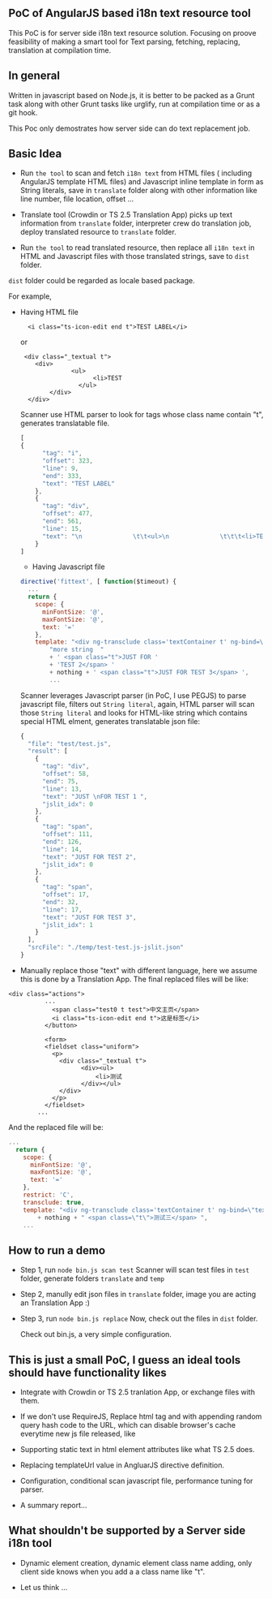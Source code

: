 PoC of AngularJS based i18n text resource tool
--------------

This PoC is for server side i18n text resource solution.
Focusing on proove feasibility of making a smart tool for Text parsing, fetching, replacing, translation at compilation time.

## In general

Written in javascript based on Node.js, it is better to be packed as a Grunt task along with other Grunt tasks like
urglify, run at compilation time or as a git hook.

This Poc only demostrates how server side can do text replacement job.

## Basic Idea

 * Run `the tool` to
 scan and fetch `i18n text` from HTML files ( including AngularJS template HTML files) and Javascript inline template in form as String literals, 
 save in `translate` folder along with other information like line number, file location, offset ...

 * Translate tool (Crowdin or TS 2.5 Translation App) picks up text information from `translate` folder, interpreter crew do translation job, deploy translated resource to `translate` folder.

 * Run `the tool` to read translated resource, then replace all `i18n text` in HTML and Javascript files with those translated strings, save to `dist` folder.

 `dist` folder could be regarded as locale based package.
	

For example,
 - Having HTML file
 
	```
	  <i class="ts-icon-edit end t">TEST LABEL</i>
	```
	
	or
	
	```
	 <div class="_textual t">
		<div>
				  <ul>
						<li>TEST
					</ul>
			</div>
	  </div>
	```
	Scanner use HTML parser to look for tags whose class name contain "t", generates translatable file.
	
	```js
	[
	{
		  "tag": "i",
		  "offset": 323,
		  "line": 9,
		  "end": 333,
		  "text": "TEST LABEL"
		},
		{
		  "tag": "div",
		  "offset": 477,
		  "end": 561,
		  "line": 15,
		  "text": "\n              \t\t<ul>\n              \t\t\t<li>TEST\n              \t\t</ul>\n              "
		}
	]
	```

	- Having Javascript file 
	
	```js
	directive('fittext', [ function($timeout) {
	  ...
	  return {
		scope: {
		  minFontSize: '@',
		  maxFontSize: '@',
		  text: '='
		},
		template: "<div ng-transclude class='textContainer t' ng-bind=\"text\">JUST \nFOR TEST 1 </div>" +
			"more string  "
			+ ' <span class="t">JUST FOR ' 
			+ 'TEST 2</span> '
			+ nothing + ' <span class="t">JUST FOR TEST 3</span> ',
			...
	```
	Scanner leverages Javascript parser (in PoC, I use PEGJS) to parse javascript file, filters out `String literal`,
	again, HTML parser will scan those `String literal` and looks for HTML-like string which contains special HTML elment,
	generates translatable json file:
	
	```js
	{
	  "file": "test/test.js",
	  "result": [
		{
		  "tag": "div",
		  "offset": 58,
		  "end": 75,
		  "line": 13,
		  "text": "JUST \nFOR TEST 1 ",
		  "jslit_idx": 0
		},
		{
		  "tag": "span",
		  "offset": 111,
		  "end": 126,
		  "line": 14,
		  "text": "JUST FOR TEST 2",
		  "jslit_idx": 0
		},
		{
		  "tag": "span",
		  "offset": 17,
		  "end": 32,
		  "line": 17,
		  "text": "JUST FOR TEST 3",
		  "jslit_idx": 1
		}
	  ],
	  "srcFile": "./temp/test-test.js-jslit.json"
	}
	```
	
 - Manually replace those "text" with different language, here we assume this is done by a Translation App.
  The final replaced files will be like:
```
<div class="actions">
          ...
            <span class="test0 t test">中文主页</span>
            <i class="ts-icon-edit end t">这是标签</i>
          </button>
          
          <form>
          <fieldset class="uniform">
            <p>
              <div class="_textual t">
              		<div><ul>
              			<li>测试
              		</div></ul>
              </div>
            </p>
          </fieldset>
        ...
```

And the replaced file will be:

```js
...
  return {
    scope: {
      minFontSize: '@',
      maxFontSize: '@',
      text: '='
    },
    restrict: 'C',
    transclude: true,
    template: "<div ng-transclude class='textContainer t' ng-bind=\"text\">测试一</div>more string   <span class=\"t\">测试二</span> "
    	+ nothing + " <span class=\"t\">测试三</span> ",
    ...
```
## How to run a demo
 * Step 1,  run `node bin.js scan test`
   Scanner will scan test files in `test` folder, generate folders `translate` and `temp`
   
 * Step 2, manully edit json files in `translate` folder, image you are acting an Translation App :)
 
 * Step 3, run `node bin.js replace`
   Now, check out the files in `dist` folder.
   
   Check out bin.js, a very simple configuration.
   

## This is just a small PoC,  I guess an ideal tools should have functionality likes
 * Integrate with Crowdin or TS 2.5 tranlation App, or exchange files with them.

 * If we don't use RequireJS, Replace html tag <script src="xxx.js"></script> and <link href="xxx.css"> with appending random query hash code to the URL,
   which can disable browser's cache everytime new js file released, like <script src="xxx.js?921039218"></script>
 
 * Supporting static text in html element attributes like what TS 2.5 does.
 
 * Replacing templateUrl value in AngluarJS directive definition.
 
 * Configuration, conditional scan javascript file, performance tuning for parser.
 
 * A summary report...
 
## What shouldn't be supported by a Server side i18n tool
 * Dynamic element creation, dynamic element class name adding, only client side knows when you add a a class name like "t".
 
 * Let us think ...
	
	
